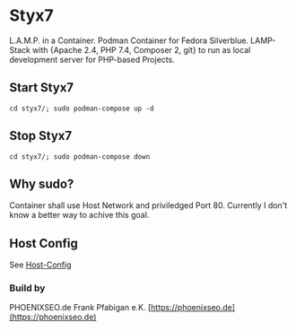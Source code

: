 # Styx7
L.A.M.P. in a Container. Podman Container for Fedora Silverblue. LAMP-Stack with {Apache 2.4, PHP 7.4, Composer 2, git} to run as local development server for PHP-based Projects.

## Start Styx7

```
cd styx7/; sudo podman-compose up -d
```

## Stop Styx7

```
cd styx7/; sudo podman-compose down
```

## Why sudo?
Container shall use Host Network and priviledged Port 80.
Currently I don't know a better way to achive this goal.

## Host Config
See [Host-Config](../docs/host.md)

### Build by
PHOENIXSEO.de Frank Pfabigan e.K.
[https://phoenixseo.de](https://phoenixseo.de)
